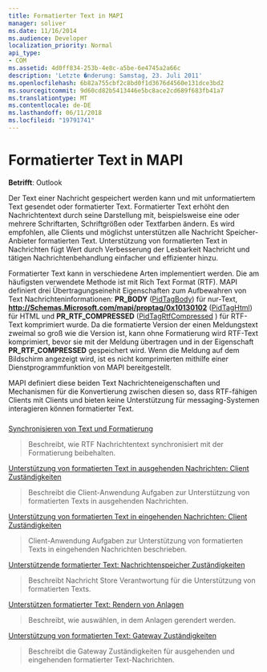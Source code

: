 ```yaml
---
title: Formatierter Text in MAPI
manager: soliver
ms.date: 11/16/2014
ms.audience: Developer
localization_priority: Normal
api_type:
- COM
ms.assetid: 4d0ff834-253b-4e8c-a5be-6e4745a2a66c
description: 'Letzte �nderung: Samstag, 23. Juli 2011'
ms.openlocfilehash: 6b82a755cbf2c8bd0f1d3676d4560e131dce3bd2
ms.sourcegitcommit: 9d60cd82b5413446e5bc8ace2cd689f683fb41a7
ms.translationtype: MT
ms.contentlocale: de-DE
ms.lasthandoff: 06/11/2018
ms.locfileid: "19791741"
---
```

# <a name="formatted-text-in-mapi"></a>Formatierter Text in MAPI

  
  
**Betrifft**: Outlook 
  
Der Text einer Nachricht gespeichert werden kann und mit unformatiertem Text gesendet oder formatierter Text. Formatierter Text erhöht den Nachrichtentext durch seine Darstellung mit, beispielsweise eine oder mehrere Schriftarten, Schriftgrößen oder Textfarben ändern. Es wird empfohlen, alle Clients und möglichst unterstützen alle Nachricht Speicher-Anbieter formatierten Text. Unterstützung von formatierten Text in Nachrichten fügt Wert durch Verbesserung der Lesbarkeit Nachricht und tätigen Nachrichtenbehandlung einfacher und effizienter hinzu.
  
Formatierter Text kann in verschiedene Arten implementiert werden. Die am häufigsten verwendete Methode ist mit Rich Text Format (RTF). MAPI definiert drei Übertragungseinehit Eigenschaften zum Aufbewahren von Text Nachrichteninformationen: **PR_BODY** ([PidTagBody](pidtagbody-canonical-property.md)) für nur-Text, **http://Schemas.Microsoft.com/mapi/proptag/0x10130102** ([PidTagHtml](pidtaghtml-canonical-property.md)) für HTML und **PR_RTF_COMPRESSED** ([PidTagRtfCompressed](pidtagrtfcompressed-canonical-property.md) ) für RTF-Text komprimiert wurde. Da die formatierte Version der einen Meldungstext zweimal so groß wie die Version ist, kann ohne Formatierung wird RTF-Text komprimiert, bevor sie mit der Meldung übertragen und in der Eigenschaft **PR_RTF_COMPRESSED** gespeichert wird. Wenn die Meldung auf dem Bildschirm angezeigt wird, ist es nicht komprimierten mithilfe einer Dienstprogrammfunktion von MAPI bereitgestellt. 
  
MAPI definiert diese beiden Text Nachrichteneigenschaften und Mechanismen für die Konvertierung zwischen diesen so, dass RTF-fähigen Clients mit Clients und bieten keine Unterstützung für messaging-Systemen interagieren können formatierter Text.
  
### 

[Synchronisieren von Text und Formatierung](synchronizing-text-and-formatting.md)
  
> Beschreibt, wie RTF Nachrichtentext synchronisiert mit der Formatierung beibehalten.
    
[Unterstützung von formatierten Text in ausgehenden Nachrichten: Client Zuständigkeiten](supporting-formatted-text-in-outgoing-messages-client-responsibilities.md)
  
> Beschreibt die Client-Anwendung Aufgaben zur Unterstützung von formatierten Texts in ausgehenden Nachrichten.
    
[Unterstützung von formatierten Text in eingehenden Nachrichten: Client Zuständigkeiten](supporting-formatted-text-in-incoming-messages-client-responsibilities.md)
  
> Client-Anwendung Aufgaben zur Unterstützung von formatierten Texts in eingehenden Nachrichten beschrieben.
    
[Unterstützende formatierter Text: Nachrichtenspeicher Zuständigkeiten](supporting-formatted-text-message-store-responsibilities.md)
  
> Beschreibt Nachricht Store Verantwortung für die Unterstützung von formatierten Texts.
    
[Unterstützen formatierter Text: Rendern von Anlagen](supporting-formatted-text-rendering-attachments.md)
  
> Beschreibt, wie auswählen, in dem Anlagen gerendert werden.
    
[Unterstützung von formatierten Text: Gateway Zuständigkeiten](supporting-formatted-text-gateway-responsibilities.md)
  
> Beschreibt die Gateway Zuständigkeiten für ausgehenden und eingehenden formatierter Text-Nachrichten.
    

